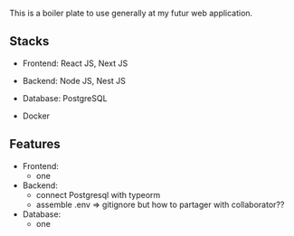 This is a boiler plate to use generally at my futur web application.

## Stacks

- Frontend: React JS, Next JS

- Backend: Node JS, Nest JS

- Database: PostgreSQL

- Docker

## Features

- Frontend:
  - one
- Backend:
  - connect Postgresql with typeorm
  - assemble .env => gitignore but how to partager with collaborator??
- Database:
  - one
